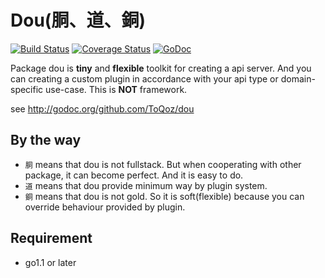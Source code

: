 # Dou(胴、道、銅)

[![Build Status](https://travis-ci.org/ToQoz/dou.png?branch=master)](https://travis-ci.org/ToQoz/dou)
[![Coverage Status](https://coveralls.io/repos/ToQoz/dou/badge.png?branch=master)](https://coveralls.io/r/ToQoz/dou?branch=master)
[![GoDoc](https://godoc.org/github.com/ToQoz/dou?status.png)](https://godoc.org/github.com/ToQoz/dou)

Package dou is __tiny__ and __flexible__ toolkit for creating a api server.
And you can creating a custom plugin in accordance with your api type or domain-specific use-case. This is **NOT** framework.

see http://godoc.org/github.com/ToQoz/dou

## By the way

- `胴` means that dou is not fullstack. But when cooperating with other package, it can become perfect. And it is easy to do.
- `道` means that dou provide minimum way by plugin system.
- `銅` means that dou is not gold. So it is soft(flexible) because you can override behaviour provided by plugin.

## Requirement

- go1.1 or later
